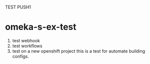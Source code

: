 TEST PUSH1
# omeka-s-ex-test
1. test webhook
2. test workflows
3. test on a new openshift project
this is a test for automate building configs.
